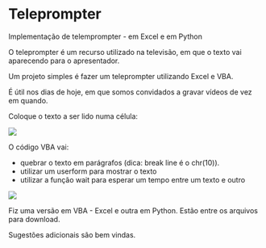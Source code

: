 # Teleprompter
Implementação de telemprompter - em Excel e em Python


O teleprompter é um recurso utilizado na televisão, em que o texto vai aparecendo para o apresentador.

Um projeto simples é fazer um teleprompter utilizando Excel e VBA.

É útil nos dias de hoje, em que somos convidados a gravar vídeos de vez em quando.



Coloque o texto a ser lido numa célula:

![](https://ferramentasexcelvba.files.wordpress.com/2020/06/teleprompter01.jpg?w=1024) 

O código VBA vai:
- quebrar o texto em parágrafos (dica: break line é o chr(10)).
- utilizar um userform para mostrar o texto
- utilizar a função wait para esperar um tempo entre um texto e outro

![](https://ferramentasexcelvba.files.wordpress.com/2020/06/teleprompter02.jpg?w=1024) 


Fiz uma versão em VBA - Excel e outra em Python. Estão entre os arquivos para download.

Sugestões adicionais são bem vindas.


